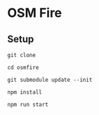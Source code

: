 # OSM Fire

## Setup

`git clone`

`cd osmfire`

`git submodule update --init`

`npm install`

`npm run start`